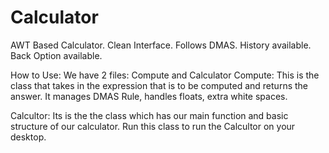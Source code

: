 # Calculator
AWT Based Calculator. 
Clean Interface. 
Follows DMAS. 
History available.
Back Option available.

How to Use:
We have 2 files: Compute and Calculator
Compute:
This is the class that takes in the expression that is to be computed and returns the answer. It manages DMAS Rule, handles floats, extra white spaces.

Calcultor:
Its is the the class which has our main function and basic structure of our calculator. Run this class to run the Calcultor on your desktop.

